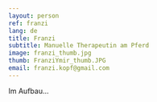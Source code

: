 ```yaml
---
layout: person
ref: franzi
lang: de
title: Franzi
subtitle: Manuelle Therapeutin am Pferd
image: franzi_thumb.jpg
thumb: FranziYmir_thumb.JPG
email: franzi.kopf@gmail.com
---
```


Im Aufbau...

